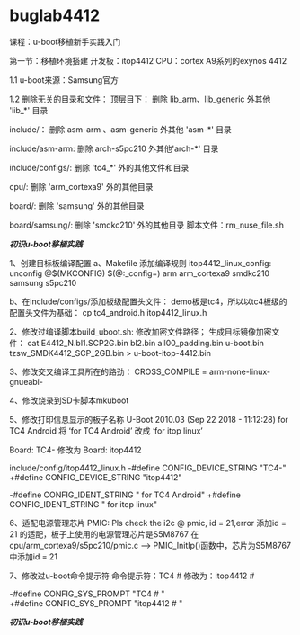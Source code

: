 # buglab4412
课程：u-boot移植新手实践入门

第一节：移植环境搭建
开发板：itop4412 
CPU：cortex A9系列的exynos 4412

1.1 u-boot来源：Samsung官方

1.2 删除无关的目录和文件：
顶层目下：
删除 lib_arm、lib_generic 外其他 'lib_*' 目录

include/：
删除 asm-arm 、asm-generic 外其他 'asm-*' 目录

include/asm-arm:
删除 arch-s5pc210 外其他'arch-*' 目录

include/configs/:
删除 'tc4_*' 外的其他文件和目录

cpu/:
删除 'arm_cortexa9' 外的其他目录

board/:
删除 'samsung' 外的其他目录

board/samsung/:
删除 'smdkc210' 外的其他目录
脚本文件：rm_nuse_file.sh


*************************************初识u-boot移植实践*************************************

1、创建目标板编译配置
a、Makefile 添加编译规则
itop4412_linux_config:  unconfig
    @$(MKCONFIG) $(@:_config=) arm arm_cortexa9 smdkc210 samsung s5pc210

b、在include/configs/添加板级配置头文件：
   demo板是tc4，所以以tc4板级的配置头文件为基础：
   cp tc4_android.h itop4412_linux.h

2、修改过编译脚本build_uboot.sh:
修改加密文件路径；
生成目标镜像加密文件： cat E4412_N.bl1.SCP2G.bin bl2.bin all00_padding.bin u-boot.bin tzsw_SMDK4412_SCP_2GB.bin > u-boot-itop-4412.bin

3、修改交叉编译工具所在的路劲：
CROSS_COMPILE = arm-none-linux-gnueabi-

4、修改烧录到SD卡脚本mkuboot

5、修改打印信息显示的板子名称
U-Boot 2010.03 (Sep 22 2018 - 11:12:28) for TC4 Android 
将 ‘for TC4 Android’ 改成 ‘for itop linux’

Board:  TC4- 修改为 Board:  itop4412


include/config/itop4412_linux.h
-#define CONFIG_DEVICE_STRING    "TC4-"
+#define CONFIG_DEVICE_STRING    "itop4412"

-#define CONFIG_IDENT_STRING   " for TC4 Android"
+#define CONFIG_IDENT_STRING " for itop linux"


6、适配电源管理芯片
PMIC:   Pls check the i2c @ pmic, id = 21,error 添加id = 21 的适配，板子上使用的电源管理芯片是S5M8767
在cpu/arm_cortexa9/s5pc210/pmic.c --> PMIC_InitIp()函数中，芯片为S5M8767中添加id = 21

7、修改过u-boot命令提示符
命令提示符：TC4 #  修改为：itop4412 # 

-#define CONFIG_SYS_PROMPT              "TC4 # "   
+#define CONFIG_SYS_PROMPT              "itop4412 # "  

*************************************初识u-boot移植实践*************************************


